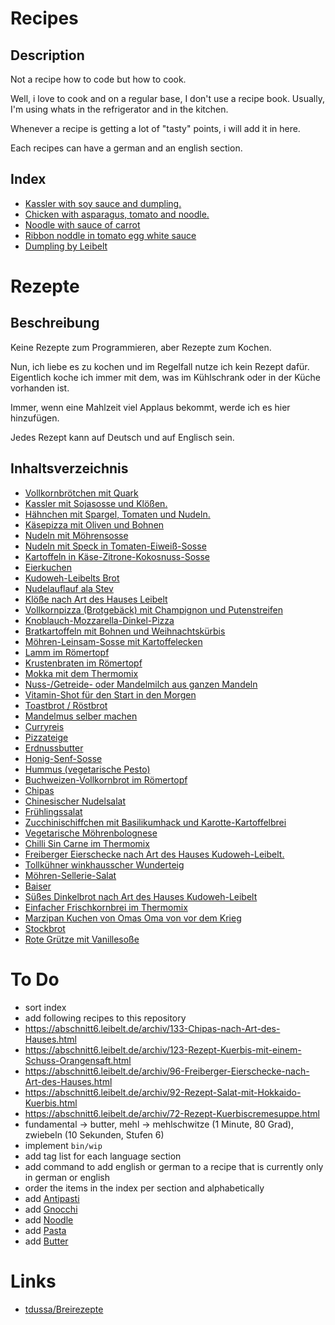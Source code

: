 















# Recipes

## Description

Not a recipe how to code but how to cook.

Well, i love to cook and on a regular base, I don't use a recipe book. Usually, I'm using whats in the refrigerator and in the kitchen.

Whenever a recipe is getting a lot of "tasty" points, i will add it in here.

Each recipes can have a german and an english section.

## Index

* [Kassler with soy sauce and dumpling.](https://github.com/stevleibelt/recipes/blob/master/dinner/00.md#english)
* [Chicken with asparagus, tomato and noodle.](https://github.com/stevleibelt/recipes/blob/master/dinner/01.md#english)
* [Noodle with sauce of carrot](https://github.com/stevleibelt/recipes/blob/master/dinner/03.md#english)
* [Ribbon noddle in tomato egg white sauce](https://github.com/stevleibelt/recipes/blob/master/dinner/04.md#english)
* [Dumpling by Leibelt](https://github.com/stevleibelt/recipes/blob/master/dinner/11.md#english)

# Rezepte

## Beschreibung

Keine Rezepte zum Programmieren, aber Rezepte zum Kochen.

Nun, ich liebe es zu kochen und im Regelfall nutze ich kein Rezept dafür. Eigentlich koche ich immer mit dem, was im Kühlschrank oder in der Küche vorhanden ist.

Immer, wenn eine Mahlzeit viel Applaus bekommt, werde ich es hier hinzufügen.

Jedes Rezept kann auf Deutsch und auf Englisch sein.

## Inhaltsverzeichnis

* [Vollkornbrötchen mit Quark](https://github.com/stevleibelt/recipes/blob/master/breakfast/19.md#deutsch)
* [Kassler mit Sojasosse und Klößen.](https://github.com/stevleibelt/recipes/blob/master/dinner/00.md#deutsch)
* [Hähnchen mit Spargel, Tomaten und Nudeln.](https://github.com/stevleibelt/recipes/blob/master/dinner/01.md#deutsch)
* [Käsepizza mit Oliven und Bohnen](https://github.com/stevleibelt/recipes/blob/master/dinner/02.md#deutsch)
* [Nudeln mit Möhrensosse](https://github.com/stevleibelt/recipes/blob/master/dinner/03.md#deutsch)
* [Nudeln mit Speck in Tomaten-Eiweiß-Sosse](https://github.com/stevleibelt/recipes/blob/master/dinner/04.md#deutsch)
* [Kartoffeln in Käse-Zitrone-Kokosnuss-Sosse](https://github.com/stevleibelt/recipes/blob/master/dinner/05.md#deutsch)
* [Eierkuchen](https://github.com/stevleibelt/recipes/blob/master/dinner/07.md#deutsch)
* [Kudoweh-Leibelts Brot](https://github.com/stevleibelt/recipes/blob/master/dinner/08.md#deutsch)
* [Nudelauflauf ala Stev](https://github.com/stevleibelt/recipes/blob/master/dinner/09.md#deutsch)
* [Klöße nach Art des Hauses Leibelt](https://github.com/stevleibelt/recipes/blob/master/dinner/11.md#deutsch)
* [Vollkornpizza (Brotgebäck) mit Champignon und Putenstreifen](https://github.com/stevleibelt/recipes/blob/master/dinner/18.md#deutsch)
* [Knoblauch-Mozzarella-Dinkel-Pizza](https://github.com/stevleibelt/recipes/blob/master/dinner/25.md#deutsch)
* [Bratkartoffeln mit Bohnen und Weihnachtskürbis](https://github.com/stevleibelt/recipes/blob/master/dinner/26.md#deutsch)
* [Möhren-Leinsam-Sosse mit Kartoffelecken](https://github.com/stevleibelt/recipes/blob/master/dinner/30.md#deutsch)
* [Lamm im Römertopf](https://github.com/stevleibelt/recipes/blob/master/dinner/33.md#deutsch)
* [Krustenbraten im Römertopf](https://github.com/stevleibelt/recipes/blob/master/dinner/35.md#deutsch)
* [Mokka mit dem Thermomix](https://github.com/stevleibelt/recipes/blob/master/drink/10.md#deutsch)
* [Nuss-/Getreide- oder Mandelmilch aus ganzen Mandeln](https://github.com/stevleibelt/recipes/blob/master/drink/23.md#deutsch)
* [Vitamin-Shot für den Start in den Morgen](https://github.com/stevleibelt/recipes/blob/master/drink/31.md#deutsch)
* [Toastbrot / Röstbrot](https://github.com/stevleibelt/recipes/blob/master/fundamentals/20.md#deutsch)
* [Mandelmus selber machen](https://github.com/stevleibelt/recipes/blob/master/fundamentals/22.md#deutsch)
* [Curryreis](https://github.com/stevleibelt/recipes/blob/master/fundamentals/24.md#deutsch)
* [Pizzateige](https://github.com/stevleibelt/recipes/blob/master/fundamentals/29.md#deutsch)
* [Erdnussbutter](https://github.com/stevleibelt/recipes/blob/master/fundamentals/32.md#deutsch)
* [Honig-Senf-Sosse](https://github.com/stevleibelt/recipes/blob/master/fundamentals/34.md#deutsch)
* [Hummus (vegetarische Pesto)](https://github.com/stevleibelt/recipes/blob/master/fundamentals/37.md#deutsch)
* [Buchweizen-Vollkornbrot im Römertopf](https://github.com/stevleibelt/recipes/blob/master/fundamentals/38.md#deutsch)
* [Chipas](https://github.com/stevleibelt/recipes/blob/master/fundamentals/39.md#deutsch)
* [Chinesischer Nudelsalat](https://github.com/stevleibelt/recipes/blob/master/fundamentals/41.md#deutsch)
* [Frühlingssalat](https://github.com/stevleibelt/recipes/blob/master/fundamentals/42.md#deutsch)
* [Zucchinischiffchen mit Basilikumhack und Karotte-Kartoffelbrei](https://github.com/stevleibelt/recipes/blob/master/lunch/17.md#deutsch)
* [Vegetarische Möhrenbolognese](https://github.com/stevleibelt/recipes/blob/master/lunch/28.md#deutsch)
* [Chilli Sin Carne im Thermomix](https://github.com/stevleibelt/recipes/blob/master/lunch/40.md#deutsch)
* [Freiberger Eierschecke nach Art des Hauses Kudoweh-Leibelt.](https://github.com/stevleibelt/recipes/blob/master/snack/06.md#deutsch)
* [Tollkühner winkhausscher Wunderteig](https://github.com/stevleibelt/recipes/blob/master/snack/12.md#deutsch)
* [Möhren-Sellerie-Salat](https://github.com/stevleibelt/recipes/blob/master/snack/13.md#deutsch)
* [Baiser](https://github.com/stevleibelt/recipes/blob/master/snack/14.md#deutsch)
* [Süßes Dinkelbrot nach Art des Hauses Kudoweh-Leibelt](https://github.com/stevleibelt/recipes/blob/master/snack/15.md#deutsch)
* [Einfacher Frischkornbrei im Thermomix](https://github.com/stevleibelt/recipes/blob/master/snack/16.md#deutsch)
* [Marzipan Kuchen von Omas Oma von vor dem Krieg](https://github.com/stevleibelt/recipes/blob/master/snack/21.md#deutsch)
* [Stockbrot](https://github.com/stevleibelt/recipes/blob/master/snack/27.md#deutsch)
* [Rote Grütze mit Vanillesoße](https://github.com/stevleibelt/recipes/blob/master/snack/36.md#deutsch)

# To Do

* sort index
* add following recipes to this repository
* https://abschnitt6.leibelt.de/archiv/133-Chipas-nach-Art-des-Hauses.html
* https://abschnitt6.leibelt.de/archiv/123-Rezept-Kuerbis-mit-einem-Schuss-Orangensaft.html
* https://abschnitt6.leibelt.de/archiv/96-Freiberger-Eierschecke-nach-Art-des-Hauses.html
* https://abschnitt6.leibelt.de/archiv/92-Rezept-Salat-mit-Hokkaido-Kuerbis.html
* https://abschnitt6.leibelt.de/archiv/72-Rezept-Kuerbiscremesuppe.html
* fundamental -> butter, mehl -> mehlschwitze (1 Minute, 80 Grad), zwiebeln (10 Sekunden, Stufen 6)
* implement `bin/wip`
* add tag list for each language section
* add command to add english or german to a recipe that is currently only in german or english
* order the items in the index per section and alphabetically
* add [Antipasti](http://www.selber-machen.de/weltrezepte/antipasti-selber-machen/)
* add [Gnocchi](http://www.selber-machen.de/weltrezepte/gnocchi-selber-machen/)
* add [Noodle](http://www.selber-machen.de/weltrezepte/nudeln-selber-machen/)
* add [Pasta](http://www.selber-machen.de/weltrezepte/pasta-selber-machen/)
* add [Butter](http://www.selber-machen.de/weltrezepte/butter-selber-machen/)

# Links

* [tdussa/Breirezepte](https://github.com/tdussa/Breirezepte)
